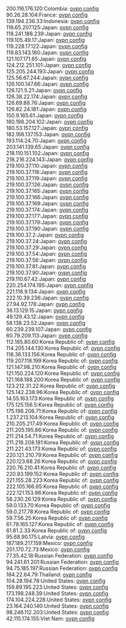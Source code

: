 200.116.176.120:Colombia: [ovpn config](vpn/200_116_176_120.ovpn)  
90.26.28.104:France: [ovpn config](vpn/90_26_28_104.ovpn)  
139.194.236.33:Indonesia: [ovpn config](vpn/139_194_236_33.ovpn)  
116.65.207.125:Japan: [ovpn config](vpn/116_65_207_125.ovpn)  
118.241.188.239:Japan: [ovpn config](vpn/118_241_188_239.ovpn)  
119.105.49.17:Japan: [ovpn config](vpn/119_105_49_17.ovpn)  
119.228.17.122:Japan: [ovpn config](vpn/119_228_17_122.ovpn)  
119.83.143.180:Japan: [ovpn config](vpn/119_83_143_180.ovpn)  
121.107.171.65:Japan: [ovpn config](vpn/121_107_171_65.ovpn)  
124.212.251.101:Japan: [ovpn config](vpn/124_212_251_101.ovpn)  
125.205.244.193:Japan: [ovpn config](vpn/125_205_244_193.ovpn)  
125.56.67.244:Japan: [ovpn config](vpn/125_56_67_244.ovpn)  
126.100.147.66:Japan: [ovpn config](vpn/126_100_147_66.ovpn)  
126.121.5.21:Japan: [ovpn config](vpn/126_121_5_21.ovpn)  
126.38.22.174:Japan: [ovpn config](vpn/126_38_22_174.ovpn)  
126.69.88.76:Japan: [ovpn config](vpn/126_69_88_76.ovpn)  
126.82.24.181:Japan: [ovpn config](vpn/126_82_24_181.ovpn)  
150.9.165.61:Japan: [ovpn config](vpn/150_9_165_61.ovpn)  
180.198.204.102:Japan: [ovpn config](vpn/180_198_204_102.ovpn)  
180.53.157.127:Japan: [ovpn config](vpn/180_53_157_127.ovpn)  
182.168.137.153:Japan: [ovpn config](vpn/182_168_137_153.ovpn)  
193.114.24.70:Japan: [ovpn config](vpn/193_114_24_70.ovpn)  
203.141.139.65:Japan: [ovpn config](vpn/203_141_139_65.ovpn)  
218.110.151.102:Japan: [ovpn config](vpn/218_110_151_102.ovpn)  
218.216.224.143:Japan: [ovpn config](vpn/218_216_224_143.ovpn)  
219.100.37.110:Japan: [ovpn config](vpn/219_100_37_110.ovpn)  
219.100.37.118:Japan: [ovpn config](vpn/219_100_37_118.ovpn)  
219.100.37.119:Japan: [ovpn config](vpn/219_100_37_119.ovpn)  
219.100.37.126:Japan: [ovpn config](vpn/219_100_37_126.ovpn)  
219.100.37.165:Japan: [ovpn config](vpn/219_100_37_165.ovpn)  
219.100.37.166:Japan: [ovpn config](vpn/219_100_37_166.ovpn)  
219.100.37.169:Japan: [ovpn config](vpn/219_100_37_169.ovpn)  
219.100.37.174:Japan: [ovpn config](vpn/219_100_37_174.ovpn)  
219.100.37.177:Japan: [ovpn config](vpn/219_100_37_177.ovpn)  
219.100.37.179:Japan: [ovpn config](vpn/219_100_37_179.ovpn)  
219.100.37.190:Japan: [ovpn config](vpn/219_100_37_190.ovpn)  
219.100.37.2:Japan: [ovpn config](vpn/219_100_37_2.ovpn)  
219.100.37.24:Japan: [ovpn config](vpn/219_100_37_24.ovpn)  
219.100.37.29:Japan: [ovpn config](vpn/219_100_37_29.ovpn)  
219.100.37.54:Japan: [ovpn config](vpn/219_100_37_54.ovpn)  
219.100.37.56:Japan: [ovpn config](vpn/219_100_37_56.ovpn)  
219.100.37.81:Japan: [ovpn config](vpn/219_100_37_81.ovpn)  
219.100.37.90:Japan: [ovpn config](vpn/219_100_37_90.ovpn)  
219.110.67.42:Japan: [ovpn config](vpn/219_110_67_42.ovpn)  
220.254.174.195:Japan: [ovpn config](vpn/220_254_174_195.ovpn)  
221.118.9.134:Japan: [ovpn config](vpn/221_118_9_134.ovpn)  
222.10.39.236:Japan: [ovpn config](vpn/222_10_39_236.ovpn)  
27.94.92.178:Japan: [ovpn config](vpn/27_94_92_178.ovpn)  
36.13.129.15:Japan: [ovpn config](vpn/36_13_129_15.ovpn)  
49.129.43.12:Japan: [ovpn config](vpn/49_129_43_12.ovpn)  
58.138.23.52:Japan: [ovpn config](vpn/58_138_23_52.ovpn)  
60.239.239.107:Japan: [ovpn config](vpn/60_239_239_107.ovpn)  
60.79.209.113:Japan: [ovpn config](vpn/60_79_209_113.ovpn)  
112.185.80.60:Korea Republic of: [ovpn config](vpn/112_185_80_60.ovpn)  
114.205.144.130:Korea Republic of: [ovpn config](vpn/114_205_144_130.ovpn)  
118.36.133.156:Korea Republic of: [ovpn config](vpn/118_36_133_156.ovpn)  
119.207.118.199:Korea Republic of: [ovpn config](vpn/119_207_118_199.ovpn)  
121.147.98.210:Korea Republic of: [ovpn config](vpn/121_147_98_210.ovpn)  
121.150.224.120:Korea Republic of: [ovpn config](vpn/121_150_224_120.ovpn)  
121.168.188.200:Korea Republic of: [ovpn config](vpn/121_168_188_200.ovpn)  
123.212.31.22:Korea Republic of: [ovpn config](vpn/123_212_31_22.ovpn)  
125.142.238.96:Korea Republic of: [ovpn config](vpn/125_142_238_96.ovpn)  
14.55.163.173:Korea Republic of: [ovpn config](vpn/14_55_163_173.ovpn)  
175.125.156.5:Korea Republic of: [ovpn config](vpn/175_125_156_5.ovpn)  
175.198.206.71:Korea Republic of: [ovpn config](vpn/175_198_206_71.ovpn)  
1.237.213.104:Korea Republic of: [ovpn config](vpn/1_237_213_104.ovpn)  
210.205.217.49:Korea Republic of: [ovpn config](vpn/210_205_217_49.ovpn)  
211.205.195.86:Korea Republic of: [ovpn config](vpn/211_205_195_86.ovpn)  
211.214.54.71:Korea Republic of: [ovpn config](vpn/211_214_54_71.ovpn)  
211.218.208.181:Korea Republic of: [ovpn config](vpn/211_218_208_181.ovpn)  
211.221.43.173:Korea Republic of: [ovpn config](vpn/211_221_43_173.ovpn)  
220.121.210.79:Korea Republic of: [ovpn config](vpn/220_121_210_79.ovpn)  
220.123.68.26:Korea Republic of: [ovpn config](vpn/220_123_68_26.ovpn)  
220.76.210.41:Korea Republic of: [ovpn config](vpn/220_76_210_41.ovpn)  
220.93.199.152:Korea Republic of: [ovpn config](vpn/220_93_199_152.ovpn)  
221.155.28.223:Korea Republic of: [ovpn config](vpn/221_155_28_223.ovpn)  
222.105.166.65:Korea Republic of: [ovpn config](vpn/222_105_166_65.ovpn)  
222.121.153.96:Korea Republic of: [ovpn config](vpn/222_121_153_96.ovpn)  
58.230.26.129:Korea Republic of: [ovpn config](vpn/58_230_26_129.ovpn)  
59.0.133.70:Korea Republic of: [ovpn config](vpn/59_0_133_70.ovpn)  
59.0.217.78:Korea Republic of: [ovpn config](vpn/59_0_217_78.ovpn)  
59.7.56.25:Korea Republic of: [ovpn config](vpn/59_7_56_25.ovpn)  
61.78.165.127:Korea Republic of: [ovpn config](vpn/61_78_165_127.ovpn)  
61.81.2.33:Korea Republic of: [ovpn config](vpn/61_81_2_33.ovpn)  
95.68.90.175:Latvia: [ovpn config](vpn/95_68_90_175.ovpn)  
187.189.217.159:Mexico: [ovpn config](vpn/187_189_217_159.ovpn)  
201.170.72.73:Mexico: [ovpn config](vpn/201_170_72_73.ovpn)  
77.35.42.18:Russian Federation: [ovpn config](vpn/77_35_42_18.ovpn)  
94.241.61.201:Russian Federation: [ovpn config](vpn/94_241_61_201.ovpn)  
94.75.185.197:Russian Federation: [ovpn config](vpn/94_75_185_197.ovpn)  
184.22.64.79:Thailand: [ovpn config](vpn/184_22_64_79.ovpn)  
104.28.194.78:United States: [ovpn config](vpn/104_28_194_78.ovpn)  
159.89.195.223:United States: [ovpn config](vpn/159_89_195_223.ovpn)  
173.198.248.39:United States: [ovpn config](vpn/173_198_248_39.ovpn)  
174.104.224.228:United States: [ovpn config](vpn/174_104_224_228.ovpn)  
23.164.240.140:United States: [ovpn config](vpn/23_164_240_140.ovpn)  
98.246.112.203:United States: [ovpn config](vpn/98_246_112_203.ovpn)  
42.115.174.155:Viet Nam: [ovpn config](vpn/42_115_174_155.ovpn)  
